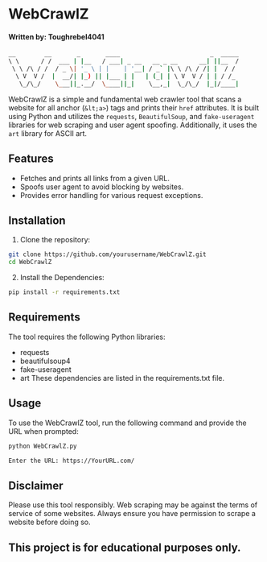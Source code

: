 # WebCrawlZ
#### Written by: Toughrebel4041
```bash
__        __       _       ____                         _  _____
\ \      / /  ___ | |__   / ___| _ __   __ _ __      __| ||__  /
 \ \ /\ / /  / _ \| '_ \ | |    | '__| / _` |\ \ /\ / /| |  / /
  \ V  V /  |  __/| |_) || |___ | |   | (_| | \ V  V / | | / /_
   \_/\_/    \___||_.__/  \____||_|    \__,_|  \_/\_/  |_|/____|
```

WebCrawlZ is a simple and fundamental web crawler tool that scans a website for all anchor (`&lt;a>`) tags and prints their `href` attributes. It is built using Python and utilizes the `requests`, `BeautifulSoup`, and `fake-useragent` libraries for web scraping and user agent spoofing. Additionally, it uses the `art` library for ASCII art.

## Features

- Fetches and prints all links from a given URL.
- Spoofs user agent to avoid blocking by websites.
- Provides error handling for various request exceptions.

## Installation

1. Clone the repository:

```bash
git clone https://github.com/yourusername/WebCrawlZ.git
cd WebCrawlZ
```

2. Install the Dependencies:
```bash
pip install -r requirements.txt
```

## Requirements
The tool requires the following Python libraries:
- requests
- beautifulsoup4
- fake-useragent
- art
These dependencies are listed in the requirements.txt file.

## Usage
To use the WebCrawlZ tool, run the following command and provide the URL when prompted:
```bash
python WebCrawlZ.py

Enter the URL: https://YourURL.com/
```

## Disclaimer
Please use this tool responsibly. Web scraping may be against the terms of service of some websites. Always ensure you have permission to scrape a website before doing so.

## This project is for educational purposes only.